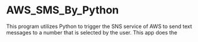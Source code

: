 # AWS_SMS_By_Python

This program utilizes Python to trigger the SNS service of AWS to send text messages to a number that is selected by the user.
This app does the
